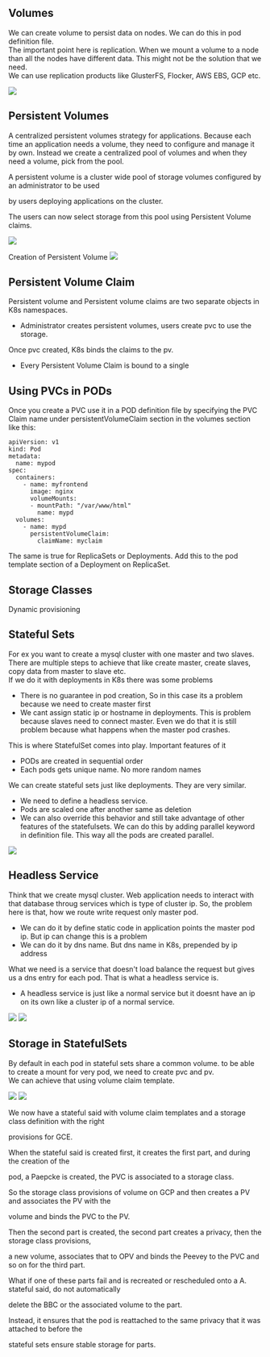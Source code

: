 ## Volumes
We can create volume to persist data on nodes. We can do this in pod definition file.
<br>
The important point here is replication. When we mount a volume to a node than
all the nodes have different data. This might not be the solution that we need.
<br>
We can use replication products like GlusterFS, Flocker, AWS EBS, GCP etc.

![](../images/37.PNG)

## Persistent Volumes
A centralized persistent volumes strategy for applications.
Because each time an application needs a volume, they need to configure and manage it by own.
Instead we create a centralized pool of volumes and when they need a volume,
pick from the pool.

<p>
A persistent volume is a cluster wide pool of storage volumes configured by an administrator to be used

by users deploying applications on the cluster.

The users can now select storage from this pool using Persistent Volume claims.

![](../images/36.PNG)

Creation of Persistent Volume
![](../images/38.PNG)

## Persistent Volume Claim
Persistent volume and Persistent volume claims are two separate objects in K8s namespaces.
- Administrator creates persistent volumes, users create pvc to use the storage.

Once pvc created, K8s binds the claims to the pv.
- Every Persistent Volume Claim is bound to a single

## Using PVCs in PODs
Once you create a PVC use it in a POD definition file by specifying the PVC Claim name under persistentVolumeClaim section in the volumes section like this:

```
apiVersion: v1
kind: Pod
metadata:
  name: mypod
spec:
  containers:
    - name: myfrontend
      image: nginx
      volumeMounts:
      - mountPath: "/var/www/html"
        name: mypd
  volumes:
    - name: mypd
      persistentVolumeClaim:
        claimName: myclaim
```
The same is true for ReplicaSets or Deployments. Add this to the pod template section of a Deployment on ReplicaSet.

## Storage Classes
Dynamic provisioning

## Stateful Sets
For ex you want to create a mysql cluster with one master and two slaves.
There are multiple steps to achieve that like create master, create slaves, copy data from master to slave etc.
<br>
If we do it with deployments in K8s there was some problems

- There is no guarantee in pod creation, So in this case its a problem because we need to create
master first
- We cant assign static ip or hostname in deployments. This is problem because slaves need to connect
master. Even we do that it is still problem because what happens when the master pod crashes.

This is where StatefulSet comes into play. Important features of it
- PODs are created in sequential order
- Each pods gets unique name. No more random names

We can create stateful sets just like deployments. They are very similar. 
- We need to define a headless service.
- Pods are scaled one after another same as deletion
- We can also override this behavior and still take advantage of other features of the statefulsets. We
can do this by adding parallel keyword in definition file. This way all the pods are created parallel.

![](../images/39.PNG)

## Headless Service
Think that we create mysql cluster. Web application needs to interact with that database throug services which is type of cluster ip. So, the problem here is that, how we route write request only master pod.
- We can do it by define static code in application points the master pod ip. But ip can change this is a problem
- We can do it by dns name. But dns name in K8s, prepended by ip address

What we need is a service that doesn't load balance the request but gives us a dns entry for each pod.
That is what a headless service is.

- A headless service is just like a normal service but it doesnt have an ip on its own like a cluster ip of a normal service.

![](../images/40.PNG)
![](../images/41.PNG)

## Storage in StatefulSets
By default in each pod in stateful sets share a common volume.
to be able to create a mount for very pod, we need to create pvc and pv.
<br>
We can achieve that using volume claim template.

![](../images/42.PNG)
![](../images/43.PNG)

We now have a stateful said with volume claim templates and a storage class definition with the right

provisions for GCE.

When the stateful said is created first, it creates the first part, and during the creation of the

pod, a Paepcke is created, the PVC is associated to a storage class.

So the storage class provisions of volume on GCP and then creates a PV and associates the PV with the

volume and binds the PVC to the PV.

Then the second part is created, the second part creates a privacy, then the storage class provisions,

a new volume, associates that to OPV and binds the Peevey to the PVC and so on for the third part.

What if one of these parts fail and is recreated or rescheduled onto a A. stateful said, do not automatically

delete the BBC or the associated volume to the part.

Instead, it ensures that the pod is reattached to the same privacy that it was attached to before the

stateful sets ensure stable storage for parts.
